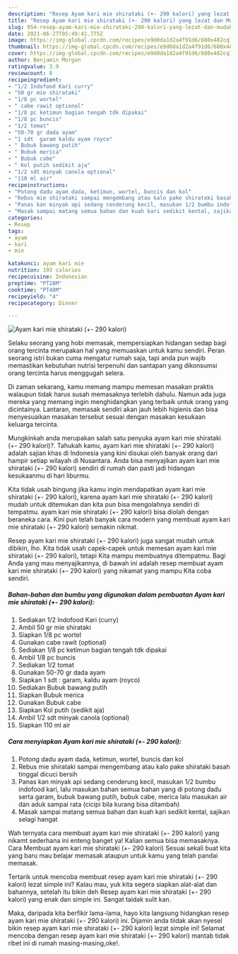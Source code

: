 ```yaml
---
description: "Resep Ayam kari mie shirataki (+- 290 kalori) yang lezat dan Mudah Dibuat"
title: "Resep Ayam kari mie shirataki (+- 290 kalori) yang lezat dan Mudah Dibuat"
slug: 954-resep-ayam-kari-mie-shirataki-290-kalori-yang-lezat-dan-mudah-dibuat
date: 2021-06-27T05:49:41.775Z
image: https://img-global.cpcdn.com/recipes/e9d0da1d2a4f91d6/680x482cq70/ayam-kari-mie-shirataki-290-kalori-foto-resep-utama.jpg
thumbnail: https://img-global.cpcdn.com/recipes/e9d0da1d2a4f91d6/680x482cq70/ayam-kari-mie-shirataki-290-kalori-foto-resep-utama.jpg
cover: https://img-global.cpcdn.com/recipes/e9d0da1d2a4f91d6/680x482cq70/ayam-kari-mie-shirataki-290-kalori-foto-resep-utama.jpg
author: Benjamin Morgan
ratingvalue: 3.9
reviewcount: 8
recipeingredient:
- "1/2 Indofood Kari curry"
- "50 gr mie shirataki"
- "1/8 pc wortel"
- " cabe rawit optional"
- "1/8 pc ketimun bagian tengah tdk dipakai"
- "1/8 pc buncis"
- "1/2 tomat"
- "50-70 gr dada ayam"
- "1 sdt  garam kaldu ayam royco"
- " Bubuk bawang putih"
- " Bubuk merica"
- " Bubuk cabe"
- " Kol putih sedikit aja"
- "1/2 sdt minyak canola optional"
- "110 ml air"
recipeinstructions:
- "Potong dadu ayam dada, ketimun, wortel, buncis dan kol"
- "Rebus mie shirataki sampai mengembang atau kalo pake shirataki basah tinggal dicuci bersih"
- "Panas kan minyak api sedang cenderung kecil, masukan 1/2 bumbu indofood kari, lalu masukan bahan semua bahan yang di potong dadu serta garam, bubuk bawang putih, bubuk cabe, merica lalu masukan air dan aduk sampai rata (cicipi bila kurang bisa ditambah)"
- "Masak sampai matang semua bahan dan kuah kari sedikit kental, sajikan selagi hangat"
categories:
- Resep
tags:
- ayam
- kari
- mie

katakunci: ayam kari mie 
nutrition: 193 calories
recipecuisine: Indonesian
preptime: "PT28M"
cooktime: "PT48M"
recipeyield: "4"
recipecategory: Dinner

---
```



![Ayam kari mie shirataki (+- 290 kalori)](https://img-global.cpcdn.com/recipes/e9d0da1d2a4f91d6/680x482cq70/ayam-kari-mie-shirataki-290-kalori-foto-resep-utama.jpg)

Selaku seorang yang hobi memasak, mempersiapkan hidangan sedap bagi orang tercinta merupakan hal yang memuaskan untuk kamu sendiri. Peran seorang istri bukan cuma mengatur rumah saja, tapi anda pun wajib memastikan kebutuhan nutrisi terpenuhi dan santapan yang dikonsumsi orang tercinta harus menggugah selera.

Di zaman  sekarang, kamu memang mampu memesan masakan praktis walaupun tidak harus susah memasaknya terlebih dahulu. Namun ada juga mereka yang memang ingin menghidangkan yang terbaik untuk orang yang dicintainya. Lantaran, memasak sendiri akan jauh lebih higienis dan bisa menyesuaikan masakan tersebut sesuai dengan masakan kesukaan keluarga tercinta. 



Mungkinkah anda merupakan salah satu penyuka ayam kari mie shirataki (+- 290 kalori)?. Tahukah kamu, ayam kari mie shirataki (+- 290 kalori) adalah sajian khas di Indonesia yang kini disukai oleh banyak orang dari hampir setiap wilayah di Nusantara. Anda bisa menyajikan ayam kari mie shirataki (+- 290 kalori) sendiri di rumah dan pasti jadi hidangan kesukaanmu di hari liburmu.

Kita tidak usah bingung jika kamu ingin mendapatkan ayam kari mie shirataki (+- 290 kalori), karena ayam kari mie shirataki (+- 290 kalori) mudah untuk ditemukan dan kita pun bisa mengolahnya sendiri di tempatmu. ayam kari mie shirataki (+- 290 kalori) bisa diolah dengan beraneka cara. Kini pun telah banyak cara modern yang membuat ayam kari mie shirataki (+- 290 kalori) semakin nikmat.

Resep ayam kari mie shirataki (+- 290 kalori) juga sangat mudah untuk dibikin, lho. Kita tidak usah capek-capek untuk memesan ayam kari mie shirataki (+- 290 kalori), tetapi Kita mampu membuatnya ditempatmu. Bagi Anda yang mau menyajikannya, di bawah ini adalah resep membuat ayam kari mie shirataki (+- 290 kalori) yang nikamat yang mampu Kita coba sendiri.

<!--inarticleads1-->

##### Bahan-bahan dan bumbu yang digunakan dalam pembuatan Ayam kari mie shirataki (+- 290 kalori):

1. Sediakan 1/2 Indofood Kari (curry)
1. Ambil 50 gr mie shirataki
1. Siapkan 1/8 pc wortel
1. Gunakan  cabe rawit (optional)
1. Sediakan 1/8 pc ketimun bagian tengah tdk dipakai
1. Ambil 1/8 pc buncis
1. Sediakan 1/2 tomat
1. Gunakan 50-70 gr dada ayam
1. Siapkan 1 sdt : garam, kaldu ayam (royco)
1. Sediakan  Bubuk bawang putih
1. Siapkan  Bubuk merica
1. Gunakan  Bubuk cabe
1. Siapkan  Kol putih (sedikit aja)
1. Ambil 1/2 sdt minyak canola (optional)
1. Siapkan 110 ml air




<!--inarticleads2-->

##### Cara menyiapkan Ayam kari mie shirataki (+- 290 kalori):

1. Potong dadu ayam dada, ketimun, wortel, buncis dan kol
1. Rebus mie shirataki sampai mengembang atau kalo pake shirataki basah tinggal dicuci bersih
1. Panas kan minyak api sedang cenderung kecil, masukan 1/2 bumbu indofood kari, lalu masukan bahan semua bahan yang di potong dadu serta garam, bubuk bawang putih, bubuk cabe, merica lalu masukan air dan aduk sampai rata (cicipi bila kurang bisa ditambah)
1. Masak sampai matang semua bahan dan kuah kari sedikit kental, sajikan selagi hangat




Wah ternyata cara membuat ayam kari mie shirataki (+- 290 kalori) yang nikamt sederhana ini enteng banget ya! Kalian semua bisa memasaknya. Cara Membuat ayam kari mie shirataki (+- 290 kalori) Sesuai sekali buat kita yang baru mau belajar memasak ataupun untuk kamu yang telah pandai memasak.

Tertarik untuk mencoba membuat resep ayam kari mie shirataki (+- 290 kalori) lezat simple ini? Kalau mau, yuk kita segera siapkan alat-alat dan bahannya, setelah itu bikin deh Resep ayam kari mie shirataki (+- 290 kalori) yang enak dan simple ini. Sangat taidak sulit kan. 

Maka, daripada kita berfikir lama-lama, hayo kita langsung hidangkan resep ayam kari mie shirataki (+- 290 kalori) ini. Dijamin anda tiidak akan nyesel bikin resep ayam kari mie shirataki (+- 290 kalori) lezat simple ini! Selamat mencoba dengan resep ayam kari mie shirataki (+- 290 kalori) mantab tidak ribet ini di rumah masing-masing,oke!.


